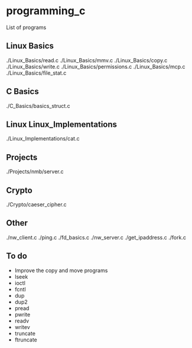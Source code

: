 # programming_c

List of programs

Linux Basics
------------------------------

./Linux_Basics/read.c
./Linux_Basics/mmv.c
./Linux_Basics/copy.c
./Linux_Basics/write.c
./Linux_Basics/permissions.c
./Linux_Basics/mcp.c
./Linux_Basics/file_stat.c


C Basics
------------------------------------

./C_Basics/basics_struct.c


Linux Linux_Implementations
--------------------------------------
./Linux_Implementations/cat.c


Projects
------------------------------------
./Projects/nmb/server.c


Crypto
------------------------------------
./Crypto/caeser_cipher.c

Other
-------------------------------------

./nw_client.c
./ping.c
./fd_basics.c
./nw_server.c
./get_ipaddress.c
./fork.c



To do
---------------------------------------
- Improve the copy and move programs
- lseek
- ioctl
- fcntl
- dup
- dup2
- pread
- pwrite
- readv
- writev
- truncate
- ftruncate
